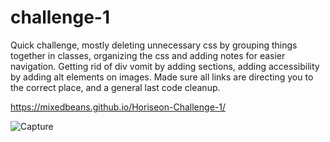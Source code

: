 # challenge-1

Quick challenge, mostly deleting unnecessary css by grouping things together in classes, 
organizing the css and adding notes for easier navigation.
Getting rid of div vomit by adding sections, adding accessibility by adding alt elements on images.
Made sure all links are directing you to the correct place, and a general last code cleanup.

https://mixedbeans.github.io/Horiseon-Challenge-1/

![Capture](https://user-images.githubusercontent.com/89798226/133941876-70b72f99-1593-4f54-bbb3-58a47f5b901e.PNG)
